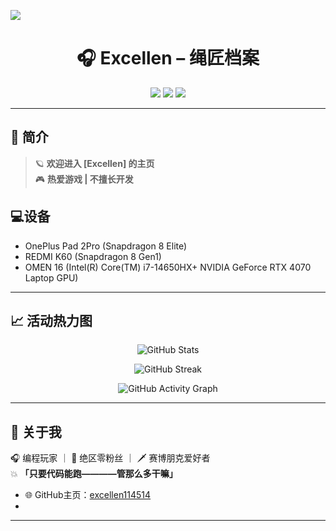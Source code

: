 
![](https://s3.bmp.ovh/imgs/2025/07/11/de7856bf8916e5da.png)
<h1 align="center">🎧 Excellen – 绳匠档案</h1>

<p align="center">
  <img src="https://img.shields.io/badge/状态-在线-00e5ff?style=for-the-badge&logo=github&logoColor=white">
  <img src="https://img.shields.io/badge/世界线-绝区零-ff61e6?style=for-the-badge&logo=visual-studio-code&logoColor=white">
  <img src="https://img.shields.io/badge/风格-赛博二次元-ff9e00?style=for-the-badge&logo=neovim&logoColor=white">
</p>

---

## 🌌 简介

> 🪐 **欢迎进入 [Excellen] 的主页**  
🎮 **热爱游戏 | 不擅长开发**

## 💻设备

- OnePlus Pad 2Pro (Snapdragon 8 Elite)
- REDMI K60 (Snapdragon 8 Gen1)
- OMEN 16 (Intel(R) Core(TM) i7-14650HX+ NVIDIA GeForce RTX 4070 Laptop GPU)
 
---
## 📈 活动热力图

<p align="center">
  <img src="https://github-readme-stats.vercel.app/api?username=excellen114514&show_icons=true&theme=radical" alt="GitHub Stats" />
</p>

<p align="center">
  <img src="https://github-readme-streak-stats.herokuapp.com/?user=excellen114514&theme=radical" alt="GitHub Streak" />
</p>

<p align="center">
  <img src="https://github-readme-activity-graph.vercel.app/graph?username=excellen114514&theme=react-dark&area=true&hide_border=true" alt="GitHub Activity Graph" />
</p>

---

## 👾 关于我
🎧 编程玩家 ｜ 🖤 绝区零粉丝 ｜ 🗡️ 赛博朋克爱好者  
💥 **「只要代码能跑————管那么多干嘛」**
- 🌐 GitHub主页：[excellen114514](https://github.com/excellen114514)
- 
---
